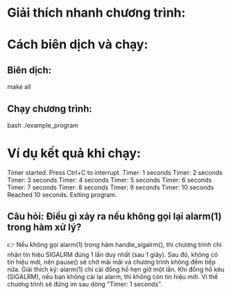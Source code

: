 # Giải thích nhanh chương trình:



# Cách biên dịch và chạy:
## Biên dịch:
make all
## Chạy chương trình:
bash
./example_program

# Ví dụ kết quả khi chạy:
Timer started. Press Ctrl+C to interrupt.
Timer: 1 seconds
Timer: 2 seconds
Timer: 3 seconds
Timer: 4 seconds
Timer: 5 seconds
Timer: 6 seconds
Timer: 7 seconds
Timer: 8 seconds
Timer: 9 seconds
Timer: 10 seconds
Reached 10 seconds. Exiting program.

## Câu hỏi: Điều gì xảy ra nếu không gọi lại alarm(1) trong hàm xử lý?
👉 Nếu không gọi alarm(1) trong hàm handle_sigalrm(), thì chương trình chỉ nhận tín hiệu SIGALRM đúng 1 lần duy nhất (sau 1 giây).
Sau đó, không có tín hiệu mới, nên pause() sẽ chờ mãi mãi và chương trình không đếm tiếp nữa.
Giải thích kỹ:
alarm(1) chỉ cài đồng hồ hẹn giờ một lần.
Khi đồng hồ kêu (SIGALRM), nếu bạn không cài lại alarm, thì không còn tín hiệu mới.
Vì thế chương trình sẽ đứng im sau dòng "Timer: 1 seconds".